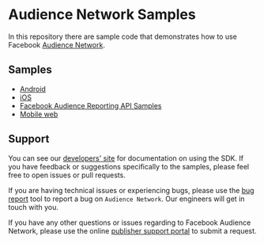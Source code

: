 # Audience Network Samples

In this repository there are sample code that demonstrates how to use Facebook [Audience Network](https://developers.facebook.com/docs/audience-network).

## Samples

* [Android](./samples/android)
* [iOS](./samples/ios)
* [Facebook Audience Reporting API Samples](./samples/python)
* [Mobile web](./samples/mobileweb)

## Support

You can see our [developers' site][1] for documentation on using the SDK.
If you have feedback or suggestions specifically to the samples, please feel free to open issues or pull requests.

If you are having technical issues or experiencing bugs, please use the [bug report][2] tool to report a bug on `Audience Network`.
Our engineers will get in touch with you.

If you have any other questions or issues regarding to Facebook Audience Network, please use the online [publisher support portal][3] to submit a request.


[1]: https://developers.facebook.com/docs/audience-network
[2]: https://developers.facebook.com/support/bugs/
[3]: https://www.facebook.com/business/publishersupport?hc_location=ufi
